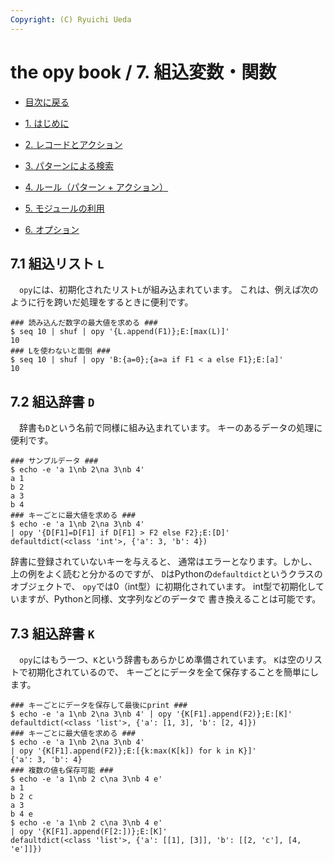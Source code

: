 ```yaml
---
Copyright: (C) Ryuichi Ueda
---
```


# the opy book / 7. 組込変数・関数


* [目次に戻る](/?page=opy_book)

* [1. はじめに](/?page=opy_intro)
* [2. レコードとアクション](/?page=opy_action)
* [3. パターンによる検索](/?page=opy_pattern)
* [4. ルール（パターン + アクション）](/?page=opy_rule)
* [5. モジュールの利用](/?page=opy_module)
* [6. オプション](/?page=opy_options)


## 7.1 組込リスト `L`

　`opy`には、初期化されたリスト`L`が組み込まれています。
これは、例えば次のように行を跨いだ処理をするときに便利です。

```
### 読み込んだ数字の最大値を求める ###
$ seq 10 | shuf | opy '{L.append(F1)};E:[max(L)]'
10
### Lを使わないと面倒 ###
$ seq 10 | shuf | opy 'B:{a=0};{a=a if F1 < a else F1};E:[a]'
10
```

## 7.2 組込辞書 `D`

　辞書も`D`という名前で同様に組み込まれています。
キーのあるデータの処理に便利です。

```
### サンプルデータ ###
$ echo -e 'a 1\nb 2\na 3\nb 4'
a 1
b 2
a 3
b 4
### キーごとに最大値を求める ###
$ echo -e 'a 1\nb 2\na 3\nb 4' 
| opy '{D[F1]=D[F1] if D[F1] > F2 else F2};E:[D]'
defaultdict(<class 'int'>, {'a': 3, 'b': 4})
```

辞書に登録されていないキーを与えると、
通常はエラーとなります。しかし、上の例をよく読むと分かるのですが、
`D`はPythonの`defaultdict`というクラスのオブジェクトで、
`opy`では0（int型）に初期化されています。
int型で初期化していますが、Pythonと同様、文字列などのデータで
書き換えることは可能です。


## 7.3 組込辞書 `K`

　`opy`にはもう一つ、`K`という辞書もあらかじめ準備されています。
`K`は空のリストで初期化されているので、
キーごとにデータを全て保存することを簡単にします。

```
### キーごとにデータを保存して最後にprint ###
$ echo -e 'a 1\nb 2\na 3\nb 4' | opy '{K[F1].append(F2)};E:[K]'
defaultdict(<class 'list'>, {'a': [1, 3], 'b': [2, 4]})
### キーごとに最大値を求める ###
$ echo -e 'a 1\nb 2\na 3\nb 4' 
| opy '{K[F1].append(F2)};E:[{k:max(K[k]) for k in K}]'
{'a': 3, 'b': 4}
### 複数の値も保存可能 ###
$ echo -e 'a 1\nb 2 c\na 3\nb 4 e'
a 1
b 2 c
a 3
b 4 e
$ echo -e 'a 1\nb 2 c\na 3\nb 4 e' 
| opy '{K[F1].append(F[2:])};E:[K]'
defaultdict(<class 'list'>, {'a': [[1], [3]], 'b': [[2, 'c'], [4, 'e']]})
```

